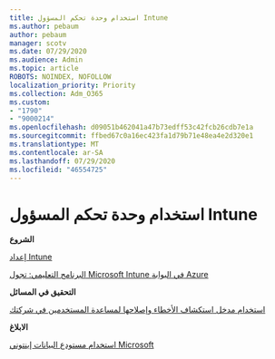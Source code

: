 ```yaml
---
title: استخدام وحدة تحكم المسؤول Intune
ms.author: pebaum
author: pebaum
manager: scotv
ms.date: 07/29/2020
ms.audience: Admin
ms.topic: article
ROBOTS: NOINDEX, NOFOLLOW
localization_priority: Priority
ms.collection: Adm_O365
ms.custom:
- "1790"
- "9000214"
ms.openlocfilehash: d09051b462041a47b73edff53c42fcb26cdb7e1a
ms.sourcegitcommit: ffbed67c0a16ec423fa1d79b71e48ea4e2d320e1
ms.translationtype: MT
ms.contentlocale: ar-SA
ms.lasthandoff: 07/29/2020
ms.locfileid: "46554725"
---
```

# <a name="using-the-intune-admin-console"></a>استخدام وحدة تحكم المسؤول Intune

**الشروع**

[إعداد Intune](https://docs.microsoft.com/intune/setup-steps)

[البرنامج التعليمي: تجول Microsoft Intune في البوابة Azure](https://docs.microsoft.com/intune/tutorial-walkthrough-intune-portal)

**التحقيق في المسائل**

[استخدام مدخل استكشاف الأخطاء وإصلاحها لمساعدة المستخدمين في شركتك](https://docs.microsoft.com/intune/help-desk-operators)

**الابلاغ**

[استخدام مستودع البيانات إينتوني Microsoft](https://docs.microsoft.com/intune/reports-nav-create-intune-reports)